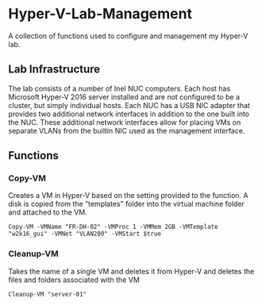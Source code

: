 # Hyper-V-Lab-Management
A collection of functions used to configure and management my Hyper-V lab.

## Lab Infrastructure
The lab consists of a number of Inel NUC computers. Each host has Microsoft Hyper-V 2016 server installed and are not configured to be a cluster, but simply individual hosts. Each NUC has a USB NIC adapter that provides two additional network interfaces in addition to the one built into the NUC. These additional network interfaces allow for placing VMs on separate VLANs from the builtin NIC used as the management interface. 

## Functions
### Copy-VM
Creates a VM in Hyper-V based on the setting provided to the function. A disk is copied from the "templates" folder into the virtual machine folder and attached to the VM. 
~~~
Copy-VM -VMName "FR-DH-02" -VMProc 1 -VMMem 2GB -VMTemplate "w2k16_gui" -VMNet "VLAN200" -VMStart $true
~~~

### Cleanup-VM
Takes the name of a single VM and deletes it from Hyper-V and deletes the files and folders associated with the VM
~~~
Cleanup-VM "server-01"
~~~
